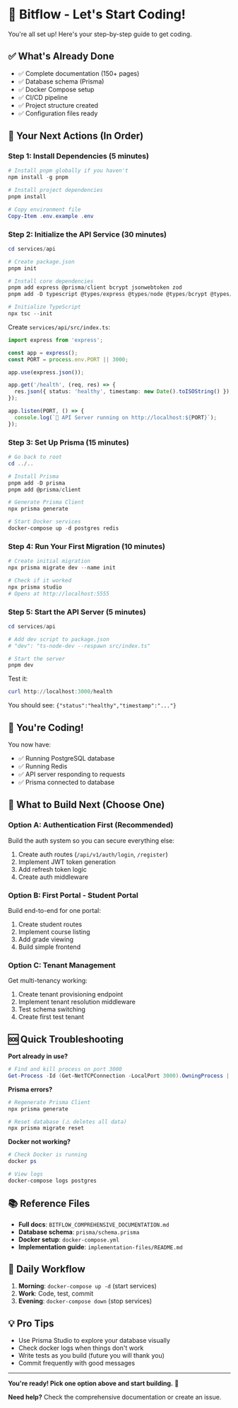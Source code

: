 # 🚀 Bitflow - Let's Start Coding!

You're all set up! Here's your step-by-step guide to get coding.

## ✅ What's Already Done

- ✅ Complete documentation (150+ pages)
- ✅ Database schema (Prisma)
- ✅ Docker Compose setup
- ✅ CI/CD pipeline
- ✅ Project structure created
- ✅ Configuration files ready

## 🎯 Your Next Actions (In Order)

### Step 1: Install Dependencies (5 minutes)

```powershell
# Install pnpm globally if you haven't
npm install -g pnpm

# Install project dependencies
pnpm install

# Copy environment file
Copy-Item .env.example .env
```

### Step 2: Initialize the API Service (30 minutes)

```powershell
cd services/api

# Create package.json
pnpm init

# Install core dependencies
pnpm add express @prisma/client bcrypt jsonwebtoken zod
pnpm add -D typescript @types/express @types/node @types/bcrypt @types/jsonwebtoken ts-node-dev prisma

# Initialize TypeScript
npx tsc --init
```

Create `services/api/src/index.ts`:
```typescript
import express from 'express';

const app = express();
const PORT = process.env.PORT || 3000;

app.use(express.json());

app.get('/health', (req, res) => {
  res.json({ status: 'healthy', timestamp: new Date().toISOString() });
});

app.listen(PORT, () => {
  console.log(`🚀 API Server running on http://localhost:${PORT}`);
});
```

### Step 3: Set Up Prisma (15 minutes)

```powershell
# Go back to root
cd ../..

# Install Prisma
pnpm add -D prisma
pnpm add @prisma/client

# Generate Prisma Client
npx prisma generate

# Start Docker services
docker-compose up -d postgres redis
```

### Step 4: Run Your First Migration (10 minutes)

```powershell
# Create initial migration
npx prisma migrate dev --name init

# Check if it worked
npx prisma studio
# Opens at http://localhost:5555
```

### Step 5: Start the API Server (5 minutes)

```powershell
cd services/api

# Add dev script to package.json
# "dev": "ts-node-dev --respawn src/index.ts"

# Start the server
pnpm dev
```

Test it:
```powershell
curl http://localhost:3000/health
```

You should see: `{"status":"healthy","timestamp":"..."}`

## 🎉 You're Coding!

You now have:
- ✅ Running PostgreSQL database
- ✅ Running Redis
- ✅ API server responding to requests
- ✅ Prisma connected to database

## 📝 What to Build Next (Choose One)

### Option A: Authentication First (Recommended)
Build the auth system so you can secure everything else:
1. Create auth routes (`/api/v1/auth/login`, `/register`)
2. Implement JWT token generation
3. Add refresh token logic
4. Create auth middleware

### Option B: First Portal - Student Portal
Build end-to-end for one portal:
1. Create student routes
2. Implement course listing
3. Add grade viewing
4. Build simple frontend

### Option C: Tenant Management
Get multi-tenancy working:
1. Create tenant provisioning endpoint
2. Implement tenant resolution middleware
3. Test schema switching
4. Create first test tenant

## 🆘 Quick Troubleshooting

**Port already in use?**
```powershell
# Find and kill process on port 3000
Get-Process -Id (Get-NetTCPConnection -LocalPort 3000).OwningProcess | Stop-Process
```

**Prisma errors?**
```powershell
# Regenerate Prisma Client
npx prisma generate

# Reset database (⚠️ deletes all data)
npx prisma migrate reset
```

**Docker not working?**
```powershell
# Check Docker is running
docker ps

# View logs
docker-compose logs postgres
```

## 📚 Reference Files

- **Full docs**: `BITFLOW_COMPREHENSIVE_DOCUMENTATION.md`
- **Database schema**: `prisma/schema.prisma`
- **Docker setup**: `docker-compose.yml`
- **Implementation guide**: `implementation-files/README.md`

## 🎯 Daily Workflow

1. **Morning**: `docker-compose up -d` (start services)
2. **Work**: Code, test, commit
3. **Evening**: `docker-compose down` (stop services)

## 💡 Pro Tips

- Use Prisma Studio to explore your database visually
- Check docker logs when things don't work
- Write tests as you build (future you will thank you)
- Commit frequently with good messages

---

**You're ready! Pick one option above and start building.** 🚀

**Need help?** Check the comprehensive documentation or create an issue.
